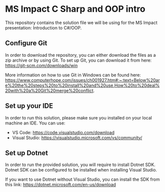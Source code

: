 # MS Impact C Sharp and OOP intro

This repository contains the solution file we will be using for the MS Impact presentation: Introduction to C#/OOP.

## Configure Git

In order to download the repository, you can either download the files as a zip archive or by using Git.
To set up Git, you can download it from here: https://git-scm.com/downloads/win

More information on how to use Git in Windows can be found here: https://www.computerhope.com/issues/ch001927.htm#:~:text=Below%20are%20the%20steps%20to%20install%20and%20use,How%20to%20deal%20with%20a%20Git%20merge%20conflict.

## Set up your IDE

In order to run this solution, please make sure you installed on your local machine an IDE. You can use:

- VS Code: https://code.visualstudio.com/download
- Visual Studio: https://visualstudio.microsoft.com/vs/community/

## Set up Dotnet

In order to run the provided solution, you will require to install Dotnet SDK.
Dotnet SDK can be configured to be installed when installing Visual Studio.

If you want to use Dotnet without Visual Studio, you can install the SDK from this link: https://dotnet.microsoft.com/en-us/download


